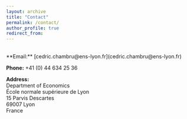 ```yaml
---
layout: archive
title: "Contact"
permalink: /contact/
author_profile: true
redirect_from:
---
```


<br>
**Email:** [cedric.chambru@ens-lyon.fr](cedric.chambru@ens-lyon.fr)  

**Phone:** +41 (0) 44 634 25 36  

**Address:**  
Department of Economics  
École normale supérieure de Lyon  
15 Parvis Descartes  
69007 Lyon  
France
